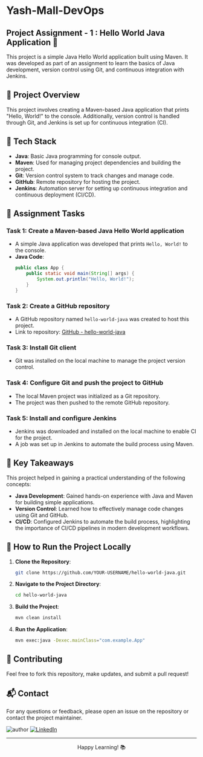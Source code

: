 # Yash-Mall-DevOps
## Project Assignment - 1 : Hello World Java Application 🚀

This project is a simple Java Hello World application built using Maven. It was developed as part of an assignment to learn the basics of Java development, version control using Git, and continuous integration with Jenkins.

## 🎯 Project Overview
This project involves creating a Maven-based Java application that prints "Hello, World!" to the console. Additionally, version control is handled through Git, and Jenkins is set up for continuous integration (CI).

## 🔧 Tech Stack
- **Java**: Basic Java programming for console output.
- **Maven**: Used for managing project dependencies and building the project.
- **Git**: Version control system to track changes and manage code.
- **GitHub**: Remote repository for hosting the project.
- **Jenkins**: Automation server for setting up continuous integration and continuous deployment (CI/CD).

## 📝 Assignment Tasks

### Task 1: Create a Maven-based Java Hello World application
- A simple Java application was developed that prints `Hello, World!` to the console.
- **Java Code**:
    ```java
    public class App {
        public static void main(String[] args) {
            System.out.println("Hello, World!");
        }
    }
    ```

### Task 2: Create a GitHub repository
- A GitHub repository named `hello-world-java` was created to host this project.
- Link to repository: [GitHub - hello-world-java](https://github.com/YOUR-USERNAME/hello-world-java)

### Task 3: Install Git client
- Git was installed on the local machine to manage the project version control.

### Task 4: Configure Git and push the project to GitHub
- The local Maven project was initialized as a Git repository.
- The project was then pushed to the remote GitHub repository.

### Task 5: Install and configure Jenkins
- Jenkins was downloaded and installed on the local machine to enable CI for the project.
- A job was set up in Jenkins to automate the build process using Maven.

## 🌟 Key Takeaways
This project helped in gaining a practical understanding of the following concepts:
- **Java Development**: Gained hands-on experience with Java and Maven for building simple applications.
- **Version Control**: Learned how to effectively manage code changes using Git and GitHub.
- **CI/CD**: Configured Jenkins to automate the build process, highlighting the importance of CI/CD pipelines in modern development workflows.

## 🚀 How to Run the Project Locally
1. **Clone the Repository**:
    ```bash
    git clone https://github.com/YOUR-USERNAME/hello-world-java.git
    ```
2. **Navigate to the Project Directory**:
    ```bash
    cd hello-world-java
    ```
3. **Build the Project**:
    ```bash
    mvn clean install
    ```
4. **Run the Application**:
    ```bash
    mvn exec:java -Dexec.mainClass="com.example.App"
    ```
   
## 🤝 Contributing
Feel free to fork this repository, make updates, and submit a pull request!

## 📬 Contact

For any questions or feedback, please open an issue on the repository or contact the project maintainer.

![author](https://img.shields.io/badge/author-Yash--Mall-blue)
[![LinkedIn](https://img.shields.io/badge/LinkedIn-Connect-blue)](https://www.linkedin.com/in/yashmall/)


---


<p align="center"> Happy Learning! 📚 </p>
